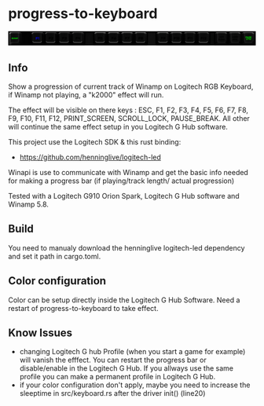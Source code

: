 progress-to-keyboard
============

![Animation](/Animation.gif)

## Info
Show a progression of current track of Winamp on Logitech RGB Keyboard, if Winamp not playing, a "k2000" effect will run. 

The effect will be visible on there keys : ESC, F1, F2, F3, F4, F5, F6, F7, F8, F9, F10, F11, F12, PRINT_SCREEN, SCROLL_LOCK, PAUSE_BREAK. All other will continue the same effect setup in you Logitech G Hub software.

This project use the Logitech SDK & this rust binding:
-  https://github.com/henninglive/logitech-led

Winapi is use to communicate with Winamp and get the basic info needed for making a progress bar (if playing/track length/ actual progression)

Tested with a Logitech G910 Orion Spark, Logitech G Hub software and Winamp 5.8.

## Build
You need to manualy download the henninglive logitech-led dependency and set it path in cargo.toml.

## Color configuration

Color can be setup directly inside the Logitech G Hub Software. Need a restart of progress-to-keyboard to take effect.

## Know Issues
- changing Logitech G hub Profile (when you start a game for example) will vanish the efffect. You can restart the progress bar or disable/enable in the Logitech G Hub. If you allways use the same profile you can make a permanent profile in Logitech G Hub.
- if your color configuration don't apply, maybe you need to increase the sleeptime in src/keyboard.rs after the driver init() (line20)

